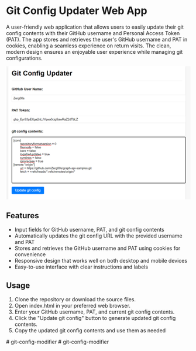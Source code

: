 # Git Config Updater Web App

A user-friendly web application that allows users to easily update their git config contents with their GitHub username and Personal Access Token (PAT). The app stores and retrieves the user's GitHub username and PAT in cookies, enabling a seamless experience on return visits. The clean, modern design ensures an enjoyable user experience while managing git configurations.

![](Screenshot.png)

## Features

- Input fields for GitHub username, PAT, and git config contents
- Automatically updates the git config URL with the provided username and PAT
- Stores and retrieves the GitHub username and PAT using cookies for convenience
- Responsive design that works well on both desktop and mobile devices
- Easy-to-use interface with clear instructions and labels

## Usage
1. Clone the repository or download the source files.
1. Open index.html in your preferred web browser.
1. Enter your GitHub username, PAT, and current git config contents.
1. Click the "Update git config" button to generate updated git config contents.
1. Copy the updated git config contents and use them as needed

#   g i t - c o n f i g - m o d i f i e r 
 
 #   g i t - c o n f i g - m o d i f i e r 
 
 